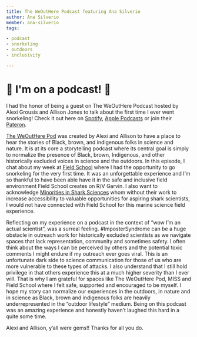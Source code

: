 ```yaml
---
title: The WeOutHere Podcast featuring Ana Silverio
author: Ana Silverio
member: ana-silverio
tags:

- podcast
- snorkeling
- outdoors
- inclusivity

---
```


# :rotating_light: I'm on a podcast! :tropical_fish:

I had the honor of being a guest on The WeOutHere Podcast hosted by Alexi Grousis and Allison Jones to talk about the first time I ever went snorkeling! 
Check it out here on [Spotify](https://open.spotify.com/episode/3QpfZLruH0nMTvTspL2vqm?si=e98db9670ed34c2a), [Apple Podcasts](https://podcasts.apple.com/us/podcast/ana-silverio-tropic-ana/id1605379332?i=1000570084175) or join their [Pateron](Patreon.com/WeOutHerePod). 

[The WeOutHere Pod](https://anchor.fm/weoutherepod/episodes/Ana-Silverio-Tropic-Ana-e1l9qeq) was created by Alexi and Allison to have a place to hear the stories of Black, brown, and indigenous folks in science and nature. 
It is at its core a storytelling podcast where its central goal is simply to normalize the presence of Black, brown, Indigenous, and other historically excluded voices in science and the outdoors. 
In this episode, I chat about my week at [Field School](https://www.getintothefield.com/) where I had the opportunity to go snorkeling for the very first time. It was an unforgettable experience and I’m so thankful to have been able have it in the safe and inclusive field environment Field School creates on R/V Garvin. 
I also want to acknowledge [Minorities in Shark Sciences](https://www.misselasmo.org/) whom without their work to increase accessibility to valuable opportunities for aspiring shark scientists, I would not have connected with Field School for this marine science field experience. 

Reflecting on my experience on a podcast in the context of “wow I’m an actual scientist”, was a surreal feeling. 
#ImposterSyndrome can be a huge obstacle in outreach work for historically excluded scientists as we navigate spaces that lack representation, community and sometimes safety. 
I often think about the ways I can be perceived by others and the potential toxic comments I might endure if my outreach ever goes viral. 
This is an unfortunate dark side to science communication for those of us who are more vulnerable to these types of attacks. 
I also understand that I still hold privilege in that others experience this at a much higher severity than I ever will. 
That is why I am grateful for spaces like The WeOutHere Pod, MISS and Field School where I felt safe, supported and encouraged to be myself. 
I hope my story can normalize our experiences in the outdoors, in nature and in science as Black, brown and indigenous folks are heavily underrepresented in the “outdoor lifestyle” medium.
Being on this podcast was an amazing experience and honestly haven’t laughed this hard in a quite some time. 

Alexi and Allison, y’all were gems!! Thanks for all you do.
